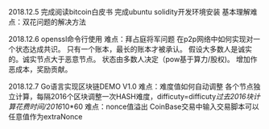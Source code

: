 2018.12.5
完成阅读bitcoin白皮书
完成ubuntu solidity开发环境安装
基本理解难点：双花问题的解决方法

2018.12.6
openssl命令行使用
难点：拜占庭将军问题
在p2p网络中如何实现对一个状态达成共识。
只有一个账本，最长的账本才被承认。
假设大多数人是诚实的。诚实节点大于恶意节点。
状态由多数人决定（pow基于算力/股权)。
增加作恶成本，奖励贡献。

2018.12.7
Go语言实现区块链DEMO V1.0
难点：难度值如何自动调整
各个节点独立计算，每隔2016个区块调整一次HASH难度，difficuty=difficuty*过去2016块计算花费时间/2016*10*60
难点：nonce值溢出
CoinBase交易中输入交易脚本可以任意值作为extraNonce
